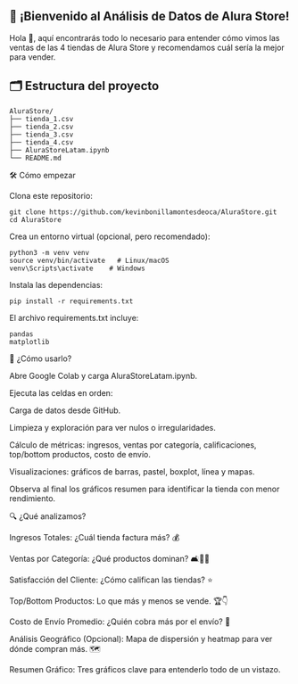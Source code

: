 ## 🚀 ¡Bienvenido al Análisis de Datos de Alura Store!

Hola 👋, aquí encontrarás todo lo necesario para entender cómo vimos las ventas de las 4 tiendas de Alura Store y recomendamos cuál sería la mejor para vender.

## 🗂️ Estructura del proyecto

```
AluraStore/
├── tienda_1.csv
├── tienda_2.csv
├── tienda_3.csv
├── tienda_4.csv
├── AluraStoreLatam.ipynb
└── README.md
```

🛠️ Cómo empezar

Clona este repositorio:

```
git clone https://github.com/kevinbonillamontesdeoca/AluraStore.git
cd AluraStore
```

Crea un entorno virtual (opcional, pero recomendado):

```
python3 -m venv venv
source venv/bin/activate   # Linux/macOS
venv\Scripts\activate    # Windows
```

Instala las dependencias:

```
pip install -r requirements.txt
```

El archivo requirements.txt incluye:

```
pandas
matplotlib
```

🚀 ¿Cómo usarlo?

Abre Google Colab y carga AluraStoreLatam.ipynb.

Ejecuta las celdas en orden:

Carga de datos desde GitHub.

Limpieza y exploración para ver nulos o irregularidades.

Cálculo de métricas: ingresos, ventas por categoría, calificaciones, top/bottom productos, costo de envío.

Visualizaciones: gráficos de barras, pastel, boxplot, línea y mapas.

Observa al final los gráficos resumen para identificar la tienda con menor rendimiento.

🔍 ¿Qué analizamos?

Ingresos Totales: ¿Cuál tienda factura más? 💰

Ventas por Categoría: ¿Qué productos dominan? 🛋️📱🧸

Satisfacción del Cliente: ¿Cómo califican las tiendas? ⭐

Top/Bottom Productos: Lo que más y menos se vende. 🏆👇

Costo de Envío Promedio: ¿Quién cobra más por el envío? 🚚

Análisis Geográfico (Opcional): Mapa de dispersión y heatmap para ver dónde compran más. 🗺️

Resumen Gráfico: Tres gráficos clave para entenderlo todo de un vistazo.
